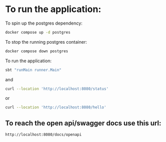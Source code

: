 # To run the application:

To spin up the postgres dependency:
```bash
docker compose up -d postgres
```

To stop the running postgres container:
```bash
docker compose down postgres
```

To run the application:
```bash
sbt "runMain runner.Main"
```

and

```bash
curl --location 'http://localhost:8080/status'
````
or
```bash
curl --location 'http://localhost:8080/hello'
```

## To reach the open api/swagger docs use this url: 
`http://localhost:8080/docs/openapi`